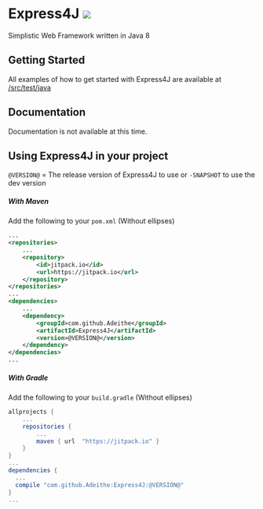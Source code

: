 # Express4J [![](https://jitpack.io/v/Adeithe/Express4J.svg?style=flat-square)](https://jitpack.io/#Adeithe/Express4J)

Simplistic Web Framework written in Java 8

## Getting Started
All examples of how to get started with Express4J are available at [/src/test/java](https://github.com/Adeithe/Express4J/tree/master/src/test/java)

## Documentation
Documentation is not available at this time.

## Using Express4J in your project
`@VERSION@` = The release version of Express4J to use or `-SNAPSHOT` to use the dev version
##### With Maven
Add the following to your `pom.xml` (Without ellipses)
```xml
...
<repositories>
    ...
    <repository>
        <id>jitpack.io</id>
        <url>https://jitpack.io</url>
    </repository>
</repositories>
...
<dependencies>
    ...
    <dependency>
        <groupId>com.github.Adeithe</groupId>
        <artifactId>Express4J</artifactId>
        <version>@VERSION@</version>
    </dependency>
</dependencies>
...
```
##### With Gradle
Add the following to your `build.gradle` (Without ellipses)
```groovy
allprojects {
    ...
    repositories {
        ...
        maven { url  "https://jitpack.io" }
    }
}
...
dependencies {
  ...
  compile "com.github.Adeithe:Express4J:@VERSION@"
}
...
```
